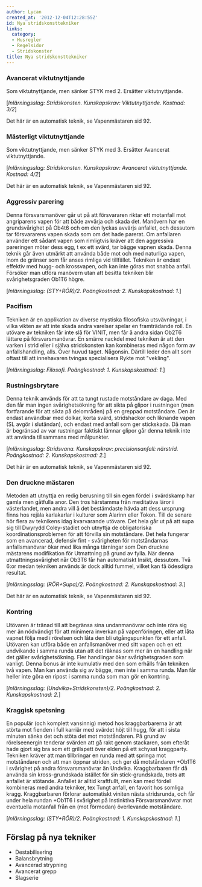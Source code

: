 ```yaml
---
author: Lycan
created_at: '2012-12-04T12:28:55Z'
id: Nya stridskonsttekniker
links:
  category:
  - Husregler
  - Regelsidor
  - Stridskonster
title: Nya stridskonsttekniker
---
```


### Avancerat viktutnyttjande

Som viktutnyttjande, men sänker STYK med 2. Ersätter viktutnyttjande.

\[*Inlärningsslag: Stridskonsten. Kunskapskrav: Viktutnyttjande. Kostnad: 3/2*\]

Det här är en automatisk teknik, se Vapenmästaren sid 92.

### Mästerligt viktutnyttjande

Som viktutnyttjande, men sänker STYK med 3. Ersätter Avancerat viktutnyttjande.

\[*Inlärningsslag: Stridskonsten. Kunskapskrav: Avancerat viktutnyttjande. Kostnad: 4/2*\]

Det här är en automatisk teknik, se Vapenmästaren sid 92.

### Aggressiv parering

Denna försvarsmanöver går ut på att försvararen riktar ett motanfall mot angriparens vapen för att
både avvärja och skada det. Manövern har en grundsvårighet på Ob4t6 och om den lyckas avvärjs
anfallet, och dessutom tar försvararens vapen skada som om det hade parerat. Om anfallaren använder
ett sådant vapen som rimligtvis kräver att den aggressiva pareringen möter dess egg, t ex ett svärd,
tar bägge vapnen skada. Denna teknik går även utmärkt att använda både mot och med naturliga vapen,
inom de gränser som får anses rimliga vid tillfället. Tekniken är endast effektiv med hugg- och
krossvapen, och kan inte göras mot snabba anfall. Försöker man utföra manövern utan att besitta
tekniken blir svårighetsgraden Ob1T6 högre.

\[*Inlärningsslag: (STY+RÖR)/2. Poängkostnad: 2. Kunskapskostnad: 1.*\]

### Pacifism

Tekniken är en applikation av diverse mystiska filosofiska utsvävningar, i vilka vikten av att inte
skada andra varelser spelar en framträdande roll. En utövare av tekniken får inte slå för VINIT, men
får å andra sidan Ob2T6 lättare på försvarsmanövrar. En smärre nackdel med tekniken är att den
varken i strid eller i själva stridskonsten kan kombineras med någon form av anfallshandling, alls.
Över huvud taget. Någonsin. Därtill leder den allt som oftast till att innehavaren tvingas
specialisera Rykte mot "vekling".

\[*Inlärningsslag: Filosofi. Poängkostnad: 1. Kunskapskostnad: 1.*\]

### Rustningsbrytare

Denna teknik används för att ta tungt rustade motståndare av daga. Med den får man ingen
svårighetsökning för att sikta på glipor i rustningen (men fortfarande för att sikta på delområden)
på en greppad motståndare. Den är endast användbar med dolkar, korta svärd, stridshackor och
liknande vapen (SL avgör i slutändan), och endast med anfall som ger stickskada. Då man är begränsad
av var rustningar faktiskt lämnar glipor går denna teknik inte att använda tillsammans med
målpunkter.

\[*Inlärningsslag: Stridsvana. Kunskapskrav: precisionsanfall: närstrid. Poängkostnad: 2.
Kunskapskostnad: 2.*\]

Det här är en automatisk teknik, se Vapenmästaren sid 92.

### Den druckne mästaren

Metoden att utnyttja en redig berusning till sin egen fördel i svärdskamp har gamla men gåtfulla
anor. Den tros härstamma från meditativa läror i västerlandet, men andra vill å det bestämdaste
hävda att dess ursprung finns hos rejäla karlakarlar i kulturer som Alarinn eller Tokon. Till de
senare hör flera av teknikens idag kvarvarande utövare. Det hela går ut på att supa sig till Dwyrydd
Coley-stadiet och utnyttja de obligatoriska koordinationsproblemen för att förvilla sin motståndare.
Det hela fungerar som en avancerad, defensiv fint - svårigheten för motståndarnas anfallsmanövrar
ökar med lika många tärningar som Den druckne mästarens modifikation för Utmattning på grund av
fylla. När denna utmattningssvårighet når Ob3T6 får han automatiskt Insikt, dessutom. Två 6:or medan
tekniken används är dock alltid fummel, vilket kan få ödesdigra resultat.

\[*Inlärningsslag: (RÖR+Supa)/2. Poängkostnad: 2. Kunskapskostnad: 3.*\]

Det här är en automatisk teknik, se Vapenmästaren sid 92.

### Kontring

Utövaren är tränad till att begränsa sina undanmanövrar och inte röra sig mer än nödvändigt för att
minimera inverkan på vapenföringen, eller att låta vapnet följa med i rörelsen och låta den bli
utgångspunkten för ett anfall. Utövaren kan utföra både en anfallsmanöver med sitt vapen och en ett
undvikande i samma runda utan att det räknas som mer än en handling när det gäller svårighetsökning.
Fler handlingar ökar svårighetsgraden som vanligt. Denna bonus är inte kumulativ med den som erhålls
från tekniken två vapen. Man kan använda sig av bägge, men inte i samma runda. Man får heller inte
göra en ripost i samma runda som man gör en kontring.

\[*Inlärningsslag: (Undvika+Stridskonsten)/2. Poängkostnad: 2. Kunskapskostnad: 2.*\]

### Kraggisk spetsning

En populär (och komplett vansinnig) metod hos kraggbarbarerna är att störta mot fienden i full
karriär med svärdet höjt till hugg, för att i sista minuten sänka det och stöta det mot
motståndaren. På grund av rörelseenergin tenderar svärden att gå rakt genom stackaren, som efteråt
hade gjort sig bra som ett grillspett över elden på ett schysst kraggparty. Tekniken kräver att man
tillbringar en runda med att springa mot motståndaren och att man öppnar striden, och ger då
motståndaren +Ob1T6 i svårighet på andra försvarsmanövrar än Undvika. Kraggbarbaren får då använda
sin kross-grundskada istället för sin stick-grundskada, trots att anfallet är stötande. Anfallet är
alltid kraftfullt, men kan med fördel kombineras med andra tekniker, tex Tungt anfall, en favorit
hos somliga kragg. Kraggbarbaren förlorar automatiskt viniten nästa stridsrunda, och får under hela
rundan +Ob1T6 i svårighet på Instinktiva Försvarsmanövrar mot eventuella motanfall från en (mot
förmodan) överlevande motståndare.

\[*Inlärningsslag: (STY+RÖR)/2. Poängkostnad: 1. Kunskapskostnad: 1.*\]

Förslag på nya tekniker
-----------------------

-   Destabilisering
-   Balansbrytning
-   Avancerad strypning
-   Avancerat grepp
-   Slagserie